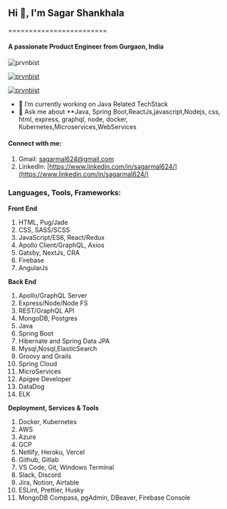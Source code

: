 
## Hi 👋, I'm Sagar Shankhala
========================
#### A passionate Product Engineer from Gurgaon, India

![prvnbist](https://komarev.com/ghpvc/?username=prvnbist&label=Profile%20views&color=0e75b6&style=flat)

[![prvnbist](https://github-profile-trophy.vercel.app/?username=prvnbist)](https://github.com/ryo-ma/github-profile-trophy)

[![prvnbist](https://img.shields.io/twitter/follow/prvnbist?logo=twitter&style=for-the-badge)](https://twitter.com/prvnbist)

  

- 🌱 I’m currently working on Java Related TechStack
- 💬 Ask me about **Java, Spring Boot,ReactJs,javascript,Nodejs, css, html, express, graphql, node, docker, Kubernetes,Microservices,WebServices

#### Connect with me:
1. Gmail: sagarmal624@gmail.com
2. LinkedIn: [https://www.linkedin.com/in/sagarmal624/](https://www.linkedin.com/in/sagarmal624/)

### Languages, Tools, Frameworks:
**Front End**
 1. HTML, Pug/Jade
 2. CSS, SASS/SCSS 
 3. JavaScript/ES6, React/Redux
 4. Apollo Client/GraphQL, Axios
 5. Gatsby, NextJs, CRA
 6. Firebase
 7. AngularJs


**Back End**

 1. Apollo/GraphQL Server
 2. Express/Node/Node FS
 3. REST/GraphQL API
 4. MongoDB, Postgres
 5. Java
 6. Spring Boot
 7. Hibernate and Spring Data JPA
 8. Mysql,Nosql,ElasticSearch
 9. Groovy and Grails
 10. Spring Cloud
 11. MicroServices
 12. Apigee Developer
 13. DataDog
 14. ELK
 
**Deployment, Services & Tools**

 1. Docker, Kubernetes
 2. AWS
 3. Azure
 4. GCP
 5. Netlify, Heroku, Vercel
 6. Github, Gitlab
 7. VS Code, Git, Windows Terminal
 8. Slack, Discord
 9. Jira, Notion, Airtable
 10. ESLint, Prettier, Husky
 11. MongoDB Compass, pgAdmin, DBeaver, Firebase Console 
